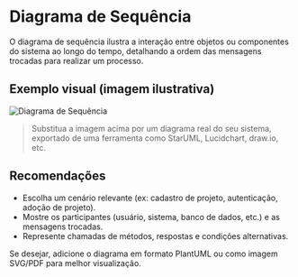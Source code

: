 # Diagrama de Sequência

O diagrama de sequência ilustra a interação entre objetos ou componentes do sistema ao longo do tempo, detalhando a ordem das mensagens trocadas para realizar um processo.

## Exemplo visual (imagem ilustrativa)

![Diagrama de Sequência](diagrama_de_sequencia.png)

> Substitua a imagem acima por um diagrama real do seu sistema, exportado de uma ferramenta como StarUML, Lucidchart, draw.io, etc.

## Recomendações

- Escolha um cenário relevante (ex: cadastro de projeto, autenticação, adoção de projeto).
- Mostre os participantes (usuário, sistema, banco de dados, etc.) e as mensagens trocadas.
- Represente chamadas de métodos, respostas e condições alternativas.

Se desejar, adicione o diagrama em formato PlantUML ou como imagem SVG/PDF para melhor visualização.
